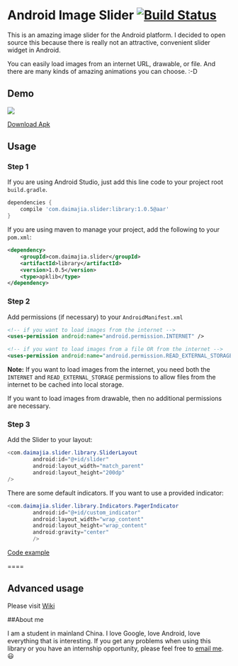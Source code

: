 # Android Image Slider [![Build Status](https://travis-ci.org/daimajia/AndroidImageSlider.svg)](https://travis-ci.org/daimajia/AndroidImageSlider)
 
This is an amazing image slider for the Android platform. I decided to open source this because there is really not an attractive, convenient slider widget in Android.
 
You can easily load images from an internet URL, drawable, or file. And there are many kinds of amazing animations you can choose. :-D
 
## Demo
 
![](http://ww3.sinaimg.cn/mw690/610dc034jw1egzor66ojdg20950fknpe.gif)

[Download Apk](http://jmp.sh/K3mBLCy)
 
## Usage

### Step 1

If you are using Android Studio, just add this line code to your project root `build.gradle`.

```groovy
dependencies {
    compile 'com.daimajia.slider:library:1.0.5@aar'
}
```


If you are using maven to manage your project, add the following to your `pom.xml`:

```xml
<dependency>
    <groupId>com.daimajia.slider</groupId>
    <artifactId>library</artifactId>
    <version>1.0.5</version>
    <type>apklib</type>
</dependency>
```

### Step 2

Add permissions (if necessary) to your `AndroidManifest.xml`

```xml
<!-- if you want to load images from the internet -->
<uses-permission android:name="android.permission.INTERNET" /> 

<!-- if you want to load images from a file OR from the internet -->
<uses-permission android:name="android.permission.READ_EXTERNAL_STORAGE" />
```

**Note:** If you want to load images from the internet, you need both the `INTERNET` and `READ_EXTERNAL_STORAGE` permissions to allow files from the internet to be cached into local storage.

If you want to load images from drawable, then no additional permissions are necessary.

### Step 3

Add the Slider to your layout:
 
```java
<com.daimajia.slider.library.SliderLayout
        android:id="@+id/slider"
        android:layout_width="match_parent"
        android:layout_height="200dp"
/>
```        
 
There are some default indicators. If you want to use a provided indicator:
 
```java
<com.daimajia.slider.library.Indicators.PagerIndicator
        android:id="@+id/custom_indicator"
        android:layout_width="wrap_content"
        android:layout_height="wrap_content"
        android:gravity="center"
        />
```

[Code example](https://github.com/daimajia/AndroidImageSlider/blob/master/demo%2Fsrc%2Fmain%2Fjava%2Fcom%2Fdaimajia%2Fslider%2Fdemo%2FMainActivity.java)
 
====
 
## Advanced usage

Please visit [Wiki](https://github.com/daimajia/AndroidImageSlider/wiki)
 
##About me
 
I am a student in mainland China. I love Google, love Android, love everything that is interesting. If you get any problems when using this library or you have an internship opportunity, please feel free to [email me](mailto:daimajia@gmail.com). :smiley:
